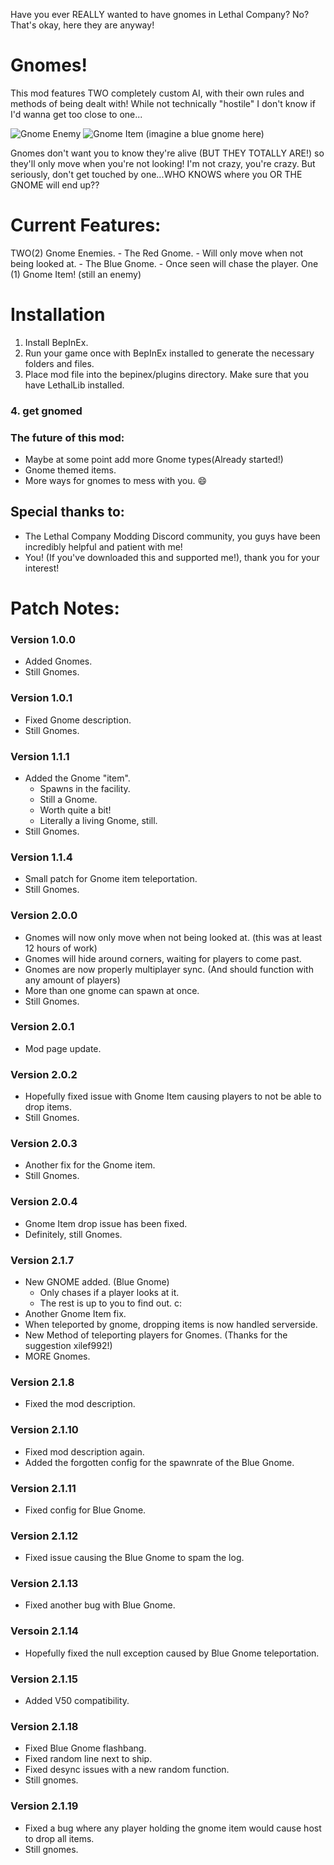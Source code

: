 Have you ever REALLY wanted to have gnomes in Lethal Company? No? That's okay, here they are anyway!
# Gnomes!
This mod features TWO completely custom AI, with their own rules and methods of being dealt with! While not technically "hostile" I don't know if I'd wanna get too close to one...

![Gnome Enemy](https://i.imgur.com/lORIdK9.png) ![Gnome Item](https://i.imgur.com/GW49nef.png) (imagine a blue gnome here)

Gnomes don't want you to know they're alive (BUT THEY TOTALLY ARE!) so they'll only move when you're not looking! I'm not crazy, you're crazy. But seriously, don't get touched by one...WHO KNOWS where you OR THE GNOME will end up??

# Current Features:
TWO(2) Gnome Enemies. 
	- The Red Gnome.
		- Will only move when not being looked at.
	- The Blue Gnome.
		- Once seen will chase the player.
One (1) Gnome Item! (still an enemy)

# Installation
1. Install BepInEx.
2. Run your game once with BepInEx installed to generate the necessary folders and files.
3. Place mod file into the bepinex/plugins directory. Make sure that you have LethalLib installed.
### 4. get gnomed

### The future of this mod:
- Maybe at some point add more Gnome types(Already started!)
- Gnome themed items.
- More ways for gnomes to mess with you. :smile:

## Special thanks to:
- The Lethal Company Modding Discord community, you guys have been incredibly helpful and patient with me!
- You! (If you've downloaded this and supported me!), thank you for your interest!

# Patch Notes:

### Version 1.0.0
- Added Gnomes.
- Still Gnomes.
### Version 1.0.1
- Fixed Gnome description.
- Still Gnomes.
### Version 1.1.1
- Added the Gnome "item".
	- Spawns in the facility.
	- Still a Gnome.
	- Worth quite a bit!
	- Literally a living Gnome, still.
- Still Gnomes.
### Version 1.1.4
- Small patch for Gnome item teleportation.
- Still Gnomes.
### Version 2.0.0
- Gnomes will now only move when not being looked at. (this was at least 12 hours of work)
- Gnomes will hide around corners, waiting for players to come past.
- Gnomes are now properly multiplayer sync. (And should function with any amount of players)
- More than one gnome can spawn at once.
- Still Gnomes.
### Version 2.0.1
- Mod page update.
### Version 2.0.2
- Hopefully fixed issue with Gnome Item causing players to not be able to drop items.
- Still Gnomes.
### Version 2.0.3
- Another fix for the Gnome item.
- Still Gnomes.
### Version 2.0.4
- Gnome Item drop issue has been fixed.
- Definitely, still Gnomes.
### Version 2.1.7
- New GNOME added. (Blue Gnome)
	- Only chases if a player looks at it.
	- The rest is up to you to find out. c:
- Another Gnome Item fix.
- When teleported by gnome, dropping items is now handled serverside.
- New Method of teleporting players for Gnomes. (Thanks for the suggestion xilef992!)
- MORE Gnomes.
### Version 2.1.8
- Fixed the mod description.
### Version 2.1.10
- Fixed mod description again.
- Added the forgotten config for the spawnrate of the Blue Gnome.
### Version 2.1.11
- Fixed config for Blue Gnome.
### Version 2.1.12
- Fixed issue causing the Blue Gnome to spam the log.
### Version 2.1.13
- Fixed another bug with Blue Gnome.
### Versoin 2.1.14
- Hopefully fixed the null exception caused by Blue Gnome teleportation.
### Version 2.1.15
- Added V50 compatibility.
### Version 2.1.18
- Fixed Blue Gnome flashbang.
- Fixed random line next to ship.
- Fixed desync issues with a new random function.
- Still gnomes.
### Version 2.1.19
- Fixed a bug where any player holding the gnome item would cause host to drop all items.
- Still gnomes.